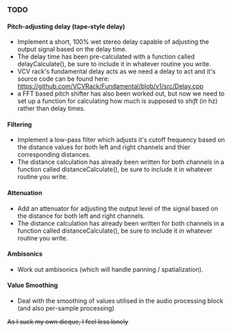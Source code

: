 ### TODO
#### Pitch-adjusting delay (tape-style delay)
- Implement a short, 100% wet stereo delay capable of adjusting the output signal based on the delay time. 
- The delay time has been pre-calculated with a function called delayCalculate(), be sure to include it in whatever routine you write.
- VCV rack's fundamental delay acts as we need a delay to act and it's source code can be found here: https://github.com/VCVRack/Fundamental/blob/v1/src/Delay.cpp
- a FFT based pitch shifter has also been worked out, but now we need to set up a function for calculating how much is supposed to *shift*  (in hz) rather than delay times.
#### Filtering
- Implement a low-pass filter which adjusts it's cutoff frequency based on the distance values for both left and right channels and thier corresponding distances. 
- The distance calculation has already been written for both channels in a function called distanceCalculate(), be sure to include it in whatever routine you write.
#### Attenuation
- Add an attenuator for adjusting the output level of the signal based on the distance for both left and right channels.
- The distance calculation has already been written for both channels in a function called distanceCalculate(), be sure to include it in whatever routine you write.
#### Ambisonics
- Work out ambisonics (which will handle panning / spatialization).
#### Value Smoothing
- Deal with the smoothing of values utilised in the audio processing block (and also per-sample processing)

~~As I suck my own dicque, I feel less lonely~~
